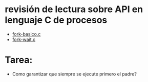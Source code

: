 # revisión de lectura sobre API en lenguaje C de procesos

* [fork-basico.c](fork-basico.c)
* [fork-wait.c](fork-wait.c)

# Tarea:

* Como garantizar que siempre se ejecute primero el padre?
